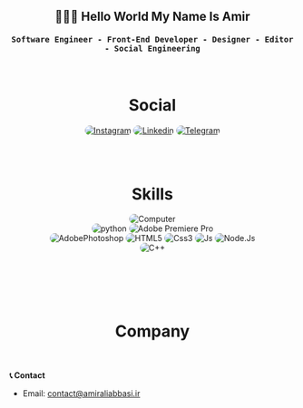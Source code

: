 <div align="center">
<h2>👨🏻‍💻 Hello World My Name Is Amir
</h2>
</div>


<div align="center">
<h4 align="center"><samp> Software Engineer - Front-End Developer - Designer - Editor - Social Engineering</samp></h4>
</div>

<br>
<h1 align="center">
  Social
</h1>
<p align="center">
    <a href="https://instagram.com/pa9daa"><img src="https://img.shields.io/badge/Instagram-171717?style=for-the-badge&logo=instagram&logoColor=fff" style="border-radius:15px" alt="Instagram"></a>
    <a href="https://www.linkedin.com/in/amirali-abbasi-a36b90286/"><img src="https://img.shields.io/badge/Linkedin-171717?style=for-the-badge&logo=linkedin&logoColor=fff" style="border-radius:15px" alt="Linkedin"></a>
      <a href="https://t.me/pa9daa"><img src="https://img.shields.io/badge/Telegram-171717?style=for-the-badge&logo=telegram&logoColor=fff" style="border-radius:15px" alt="Telegram"></a>
</p>

<br><br>

<h1 align="center">
  Skills
</h1>

<div align="center">
    <img src="https://img.shields.io/badge/Computer-171717?style=for-the-badge&logoColor=fff" alt="Computer" style="border-radius:15px"/>
  <br>
    <img src="https://img.shields.io/badge/python-171717?style=for-the-badge&logo=python&logoColor=fff" alt="python" style="border-radius:15px"/>
    <img src="https://img.shields.io/badge/Adobe%20premier%20pro-171717?style=for-the-badge&logo=AdobePremierePro&logoColor=fff" alt="Adobe Premiere Pro" style="border-radius:15px"/>
<br/>
    <img src="https://img.shields.io/badge/Adobe%20Photoshop-171717?style=for-the-badge&logo=adobephotoshop&logoColor=fff" alt="AdobePhotoshop" style="border-radius:15px"/>
    <img src="https://img.shields.io/badge/HTML5-171717?style=for-the-badge&logo=html5&logoColor=fff" alt="HTML5" style="border-radius:15px"/>
    <img src="https://img.shields.io/badge/CSS-171717?style=for-the-badge&logo=css3&logoColor=fff" alt="Css3" style="border-radius:15px"/>
    <img src="https://img.shields.io/badge/JavaScript-171717?style=for-the-badge&logo=javascript&logoColor=fff" alt="Js" style="border-radius:15px"/>
    <img src="https://img.shields.io/badge/Node.Js-171717?style=for-the-badge&logo=node.js&logoColor=fff" alt="Node.Js" style="border-radius:15px"/>
<br>
    <img src="https://img.shields.io/badge/C++-171717?style=for-the-badge&logo=cplusplus&logoColor=fff" alt="C++" style="border-radius:15px"/>
</div>
<br><br>

<br><br>

<h1 align="center">
  Company
</h1>

<div align="center">
    <a href="https://github.com/0xV1S10N" target="_blank"> <img src="https://img.shields.io/badge/0xV1S10N - Development Team-171717?style=for-the-badge&logo=world&logoColor=fff" alt="" style="border-radius:15px"/></a>
<br>
</div>
<br><br>
 <b>📞 Contact</b>

- Email: [contact@amiraliabbasi.ir](mailto:contact@amiraliabbasi.ir)
<br><br>

